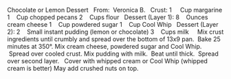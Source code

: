 Chocolate or Lemon Dessert
 
From:  Veronica B.
 
Crust:
1     Cup margarine
1    Cup chopped pecans
2    Cups flour
 
Dessert (Layer 1):
8    Ounces cream cheese
1    Cup powdered sugar
1    Cup Cool Whip
 
Dessert (Layer 2):
2    Small instant pudding (lemon or chocolate)
3    Cups milk
 
 
Mix crust ingredients until crumbly and spread over the bottom of 13x9 pan.  Bake 25 minutes at 350°. 
Mix cream cheese, powdered sugar and Cool Whip.  Spread over cooled crust.
Mix pudding with milk.  Beat until thick.  Spread over second layer.  
Cover with whipped cream or Cool Whip (whipped cream is better)
May add crushed nuts on top. 
